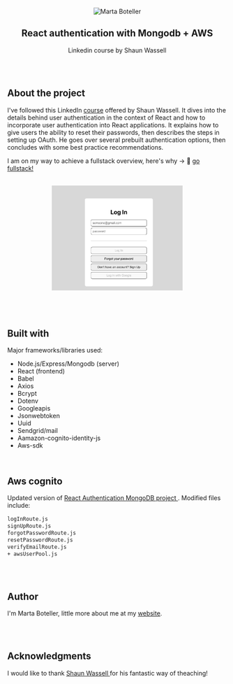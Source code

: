 <!-- PROJECT TITLE -->
<br />
<div align="center">
<img src="https://avatars.githubusercontent.com/u/43497073?s=400&u=76b8ae73d9487edc8c80e987e9067832446ab6d1&v=4" alt="Marta Boteller" width="80" height="80">
<h2 align="center">React authentication with Mongodb + AWS</h3>
<p align="center"> Linkedin course by Shaun Wassell</p>
<br />
</div>
<br/>

## About the project

I've followed this LinkedIn <a href="https://www.linkedin.com/learning/react-authentication">course</a> offered by Shaun Wassell. It dives into the details behind user authentication in the context of React and how to incorporate user authentication into React applications. It explains how to give users the ability to reset their passwords, then describes the steps in setting up OAuth. He goes over several prebuilt authentication options, then concludes with some best practice recommendations.

I am on my way to achieve a fullstack overview, here's why -> :rocket: [go fullstack!](https://martaboteller.com/fullstack)

<br/>

<img style="display:block;margin-left:auto;margin-right:auto;padding-bottom:40px" src="./front-end/public//ui.png" width="300" alt="project's view">

<br/>

## Built with

Major frameworks/libraries used:

- Node.js/Express/Mongodb (server)
- React (frontend)
- Babel
- Axios
- Bcrypt
- Dotenv
- Googleapis
- Jsonwebtoken
- Uuid
- Sendgrid/mail
- Aamazon-cognito-identity-js
- Aws-sdk

<br/>

## Aws cognito

Updated version of <a href="https://github.com/martaboteller/react-auth-mongodb">React Authentication MongoDB project </a>. Modified files include:

```
logInRoute.js
signUpRoute.js
forgotPasswordRoute.js
resetPasswordRoute.js
verifyEmailRoute.js
+ awsUserPool.js
```

<br/> <br/>

## Author

I'm Marta Boteller, little more about me at my [website](https://martaboteller.com).

<br/> <br/>

## Acknowledgments

<p>I would like to thank <a href="https://www.linkedin.com/learning/react-authentication">Shaun Wassell </a> for his fantastic way of theaching!
